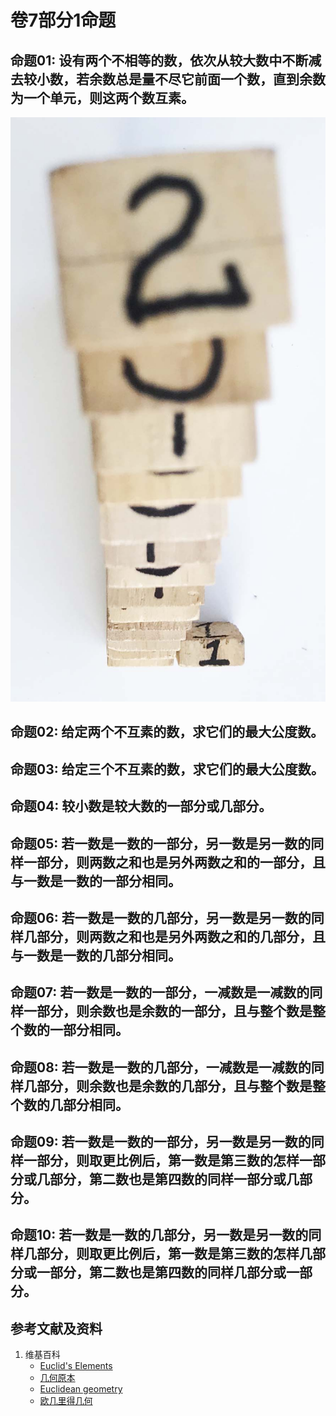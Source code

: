# 卷7部分1命题

## 命题01: 设有两个不相等的数，依次从较大数中不断减去较小数，若余数总是量不尽它前面一个数，直到余数为一个单元，则这两个数互素。
![](/images/欧几里得几何/欧几里得元素中典型的几何实验/卷7部分1命题/1a1.jpg)

## 命题02: 给定两个不互素的数，求它们的最大公度数。

## 命题03: 给定三个不互素的数，求它们的最大公度数。

## 命题04: 较小数是较大数的一部分或几部分。

## 命题05: 若一数是一数的一部分，另一数是另一数的同样一部分，则两数之和也是另外两数之和的一部分，且与一数是一数的一部分相同。

## 命题06: 若一数是一数的几部分，另一数是另一数的同样几部分，则两数之和也是另外两数之和的几部分，且与一数是一数的几部分相同。

## 命题07: 若一数是一数的一部分，一减数是一减数的同样一部分，则余数也是余数的一部分，且与整个数是整个数的一部分相同。

## 命题08: 若一数是一数的几部分，一减数是一减数的同样几部分，则余数也是余数的几部分，且与整个数是整个数的几部分相同。

## 命题09: 若一数是一数的一部分，另一数是另一数的同样一部分，则取更比例后，第一数是第三数的怎样一部分或几部分，第二数也是第四数的同样一部分或几部分。

## 命题10: 若一数是一数的几部分，另一数是另一数的同样几部分，则取更比例后，第一数是第三数的怎样几部分或一部分，第二数也是第四数的同样几部分或一部分。

## 参考文献及资料

1. 维基百科
	- [Euclid's Elements](https://en.wikipedia.org/wiki/Euclid%27s_Elements) 
	- [几何原本](https://zh.wikipedia.org/wiki/%E5%87%A0%E4%BD%95%E5%8E%9F%E6%9C%AC) 
	- [Euclidean geometry](https://en.wikipedia.org/wiki/Euclidean_geometry) 
	- [欧几里得几何](https://zh.wikipedia.org/wiki/%E6%AC%A7%E5%87%A0%E9%87%8C%E5%BE%97%E5%87%A0%E4%BD%95) 



